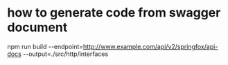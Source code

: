 # how to generate code from swagger document
npm run build --endpoint=http://www.example.com/api/v2/springfox/api-docs --output=./src/http/interfaces

